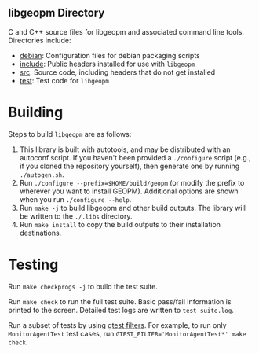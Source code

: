 libgeopm Directory
------------------
C and C++ source files for libgeopm and associated command line tools.
Directories include:

* [debian](debian): Configuration files for debian packaging scripts
* [include](include): Public headers installed for use with `libgeopm`
* [src](src): Source code, including headers that do not get installed
* [test](test): Test code for `libgeopm`

Building
========
Steps to build `libgeopm` are as follows:

1. This library is built with autotools, and may be distributed with an
   autoconf script. If you haven't been provided a `./configure` script (e.g.,
   if you cloned the repository yourself), then generate one by running
   `./autogen.sh`. 
2. Run `./configure --prefix=$HOME/build/geopm` (or modify the prefix to
   wherever you want to install GEOPM). Additional options are shown when you
   run `./configure --help`.
3. Run `make -j` to build libgeopm and other build outputs. The library will be
   written to the `./.libs` directory.
4. Run `make install` to copy the build outputs to their installation
   destinations.

Testing
=======
Run ``make checkprogs -j`` to build the test suite.

Run ``make check`` to run the full test suite. Basic pass/fail information is printed to the screen. Detailed test logs are written to ``test-suite.log``.

Run a subset of tests by using [gtest filters](https://google.github.io/googletest/advanced.html#running-a-subset-of-the-tests). For example, to run only ``MonitorAgentTest`` test cases, run ``GTEST_FILTER='MonitorAgentTest*' make check``.
